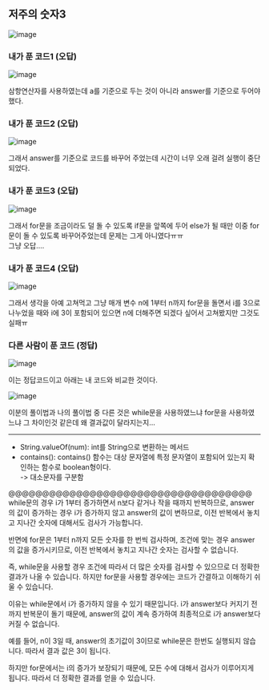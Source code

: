 ## 저주의 숫자3
![image](https://user-images.githubusercontent.com/122864238/226317957-91c7a848-7470-4a23-8188-4d39c99e0aa2.png)

### 내가 푼 코드1 (오답)
![image](https://user-images.githubusercontent.com/122864238/226318094-fb240679-eb1f-4bf6-aad3-77fde355fb3c.png)

삼항연산자를 사용하였는데 a를 기준으로 두는 것이 아니라 answer를 기준으로 두어야 했다.

### 내가 푼 코드2 (오답)
![image](https://user-images.githubusercontent.com/122864238/226318262-e82ba423-473d-4756-9acb-b35cc1fa7ee1.png)

그래서 answer를 기준으로 코드를 바꾸어 주었는데 시간이 너무 오래 걸려 실행이 중단되었다.

### 내가 푼 코드3 (오답)
![image](https://user-images.githubusercontent.com/122864238/226318520-038e89d1-d109-4321-8dbc-d845b0e00203.png)

그래서 for문을 조금이라도 덜 돌 수 있도록 if문을 앞쪽에 두어 else가 될 때만 이중 for문이 돌 수 있도록 바꾸어주었는데 문제는 그게 아니였다ㅠㅠ       
그냥 오답....     

### 내가 푼 코드4 (오답)
![image](https://user-images.githubusercontent.com/122864238/226318963-2dde97fb-f525-41dc-bc40-586935c848bb.png)

그래서 생각을 아예 고쳐먹고 그냥 매개 변수 n에 1부터 n까지 for문을 돌면서 i를 3으로 나누었을 때와 i에 3이 포함되어 있으면 n에 
더해주면 되겠다 싶어서 고쳐봤지만 그것도 실패ㅠ

### 다른 사람이 푼 코드 (정답)
![image](https://user-images.githubusercontent.com/122864238/226319355-ea321f02-d626-429b-872f-472aae15525f.png)

이는 정답코드이고 아래는 내 코드와 비교한 것이다.          

![image](https://user-images.githubusercontent.com/122864238/226320062-51c3b110-a95b-4492-bc3c-28b7bdfcb674.png)

이분의 풀이법과 나의 풀이법 중 다른 것은 while문을 사용하였느냐 for문을 사용하였느냐 그 차이인것 같은데 
왜 결과값이 달라지는지...

------------------------------------------------
- String.valueOf(num): int를 String으로 변환하는 메서드
- contains(): contains() 함수는 대상 문자열에 특정 문자열이 포함되어 있는지 확인하는 함수로 boolean형이다.        
-> 대소문자를 구분함

@@@@@@@@@@@@@@@@@@@@@@@@@@@@@@@@@@@@            
while문의 경우 i가 1부터 증가하면서 n보다 같거나 작을 때까지 반복하므로, answer의 값이 증가하는 경우 i가 증가하지 않고 answer의 값이 변하므로, 이전 반복에서 놓치고 지나간 숫자에 대해서도 검사가 가능합니다.

반면에 for문은 1부터 n까지 모든 숫자를 한 번씩 검사하며, 조건에 맞는 경우 answer의 값을 증가시키므로, 이전 반복에서 놓치고 지나간 숫자는 검사할 수 없습니다.

즉, while문을 사용할 경우 조건에 따라서 더 많은 숫자를 검사할 수 있으므로 더 정확한 결과가 나올 수 있습니다. 하지만 for문을 사용할 경우에는 코드가 간결하고 이해하기 쉬울 수 있습니다.

이유는 while문에서 i가 증가하지 않을 수 있기 때문입니다. i가 answer보다 커지기 전까지 반복문이 돌기 때문에, answer의 값이 계속 증가하여 최종적으로 i가 answer보다 커질 수 없습니다.

예를 들어, n이 3일 때, answer의 초기값이 3이므로 while문은 한번도 실행되지 않습니다. 따라서 결과 값은 3이 됩니다.

하지만 for문에서는 i의 증가가 보장되기 때문에, 모든 수에 대해서 검사가 이루어지게 됩니다. 따라서 더 정확한 결과를 얻을 수 있습니다.

